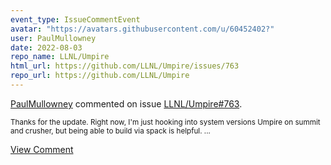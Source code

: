 ```yaml
---
event_type: IssueCommentEvent
avatar: "https://avatars.githubusercontent.com/u/60452402?"
user: PaulMullowney
date: 2022-08-03
repo_name: LLNL/Umpire
html_url: https://github.com/LLNL/Umpire/issues/763
repo_url: https://github.com/LLNL/Umpire
---
```


<a href='https://github.com/PaulMullowney' target='_blank'>PaulMullowney</a> commented on issue <a href='https://github.com/LLNL/Umpire/issues/763' target='_blank'>LLNL/Umpire#763</a>.

<small>Thanks for the update. Right now, I'm just hooking into system versions Umpire on summit and crusher, but being able to build via spack is helpful....</small>

<a href='https://github.com/LLNL/Umpire/issues/763' target='_blank'>View Comment</a>